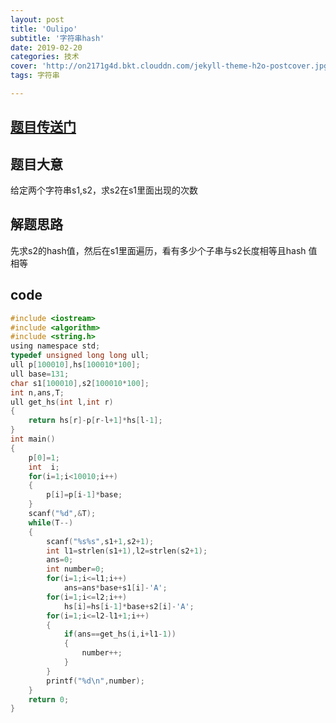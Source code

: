 ```yaml
---
layout: post
title: 'Oulipo'
subtitle: '字符串hash'
date: 2019-02-20
categories: 技术
cover: 'http://on2171g4d.bkt.clouddn.com/jekyll-theme-h2o-postcover.jpg'
tags: 字符串

---
```


## [题目传送门](http://ybt.ssoier.cn:8088/problem_show.php?pid=1455)

## 题目大意

给定两个字符串s1,s2，求s2在s1里面出现的次数

## 解题思路

先求s2的hash值，然后在s1里面遍历，看有多少个子串与s2长度相等且hash 值相等

## code

```c
#include <iostream>
#include <algorithm>
#include <string.h>
using namespace std;
typedef unsigned long long ull;
ull p[100010],hs[100010*100];
ull base=131;
char s1[100010],s2[100010*100];
int n,ans,T;
ull get_hs(int l,int r)
{
    return hs[r]-p[r-l+1]*hs[l-1];
}
int main()
{
    p[0]=1;
    int  i;
    for(i=1;i<10010;i++)
    {
        p[i]=p[i-1]*base;
    }
    scanf("%d",&T);
    while(T--)
    {
        scanf("%s%s",s1+1,s2+1);
        int l1=strlen(s1+1),l2=strlen(s2+1);
        ans=0;
        int number=0;
        for(i=1;i<=l1;i++)
            ans=ans*base+s1[i]-'A';
        for(i=1;i<=l2;i++)
            hs[i]=hs[i-1]*base+s2[i]-'A';
        for(i=1;i<=l2-l1+1;i++)
        {
            if(ans==get_hs(i,i+l1-1))
            {
                number++;
            }
        }
        printf("%d\n",number);
    }
    return 0;
}


```



